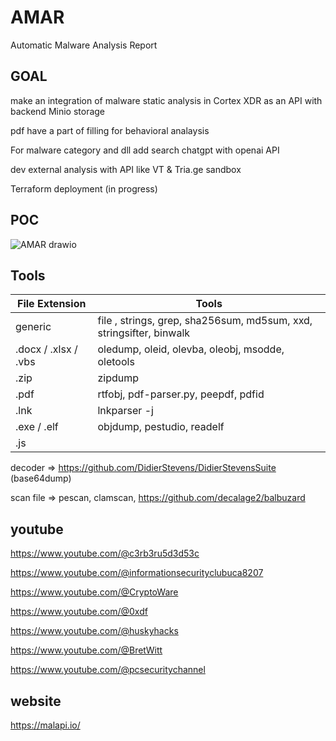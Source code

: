 # AMAR
Automatic Malware Analysis Report

## GOAL

make an integration of malware static analysis in Cortex XDR as an API with backend Minio storage 

pdf have a part of filling for behavioral analaysis

For malware category and dll add search chatgpt with openai API

dev external analysis with API like VT & Tria.ge sandbox

Terraform deployment (in progress)

## POC

![AMAR drawio](https://github.com/Cazeho/AMAR/assets/58745332/a56b1077-6e03-431c-8a20-3a2b9f6b8374)


## Tools

| File Extension | Tools          |
| -------------- | -------------- |
| generic           | file , strings, grep, sha256sum, md5sum, xxd, stringsifter, binwalk |
| .docx / .xlsx  / .vbs        | oledump, oleid, olevba, oleobj, msodde, oletools        |
|   .zip       | zipdump       |
| .pdf           |  rtfobj,  pdf-parser.py, peepdf, pdfid   |
| .lnk           | lnkparser -j  |
| .exe / .elf           | objdump, pestudio, readelf  |
| .js           |  |



decoder => https://github.com/DidierStevens/DidierStevensSuite (base64dump)

scan file => pescan, clamscan, https://github.com/decalage2/balbuzard


## youtube

https://www.youtube.com/@c3rb3ru5d3d53c

https://www.youtube.com/@informationsecurityclubuca8207

https://www.youtube.com/@CryptoWare

https://www.youtube.com/@0xdf

https://www.youtube.com/@huskyhacks

https://www.youtube.com/@BretWitt

https://www.youtube.com/@pcsecuritychannel

## website

https://malapi.io/


